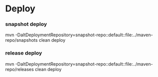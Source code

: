 # Deploy

### snapshot deploy

mvn -DaltDeploymentRepository=snapshot-repo::default::file:../maven-repo/snapshots clean deploy


### release deploy

mvn -DaltDeploymentRepository=snapshot-repo::default::file:../maven-repo/releases clean deploy